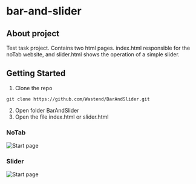 # bar-and-slider
## About project
Test task project.
Contains two html pages. index.html responsible for the noTab website, and slider.html shows the operation of a simple slider.
## Getting Started
1. Clone the repo
````
git clone https://github.com/Wastend/BarAndSlider.git
````
2. Open folder BarAndSlider
3. Open the file index.html or slider.html
### NoTab
![Start page](https://github.com/Wastend/bar-and-slider/blob/main/images/NoTab.png)
### Slider
![Start page](https://github.com/Wastend/bar-and-slider/blob/main/images/Slider.png)
